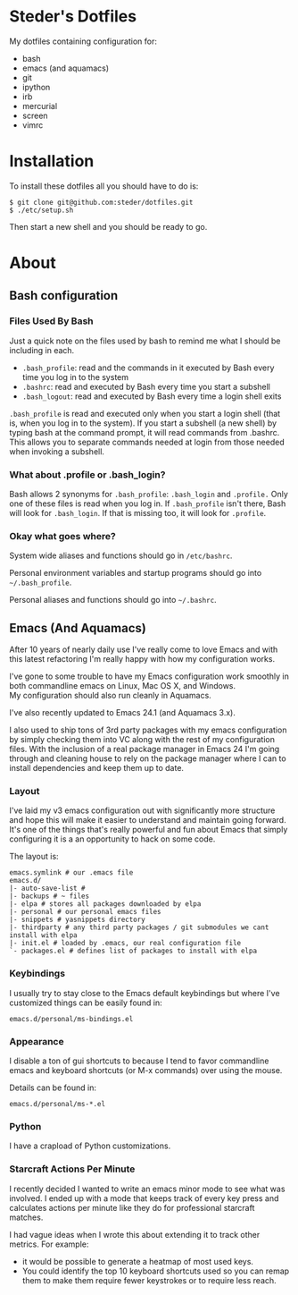 # Steder's Dotfiles

My dotfiles containing configuration for:

 * bash
 * emacs (and aquamacs)
 * git
 * ipython
 * irb
 * mercurial
 * screen
 * vimrc 

# Installation

To install these dotfiles all you should have to do is:

    $ git clone git@github.com:steder/dotfiles.git 
    $ ./etc/setup.sh

Then start a new shell and you should be ready to go.

# About

## Bash configuration

### Files Used By Bash

Just a quick note on the files used by bash to remind me what I should be including in each.

 * `.bash_profile`: read and the commands in it executed by Bash every time you log in to the system
 *  `.bashrc`: read and executed by Bash every time you start a subshell
 * `.bash_logout`: read and executed by Bash every time a login shell exits

`.bash_profile` is read and executed only when you start a login shell (that is, when you log in to the system). If you start a subshell (a new shell) by typing bash at the command prompt, it will read commands from .bashrc. This allows you to separate commands needed at login from those needed when invoking a subshell. 
 
### What about .profile or .bash_login?

Bash allows 2 synonyms for `.bash_profile`: `.bash_login` and `.profile.`
Only one of these files is read when you log in.  If `.bash_profile` isn't there, Bash will look for `.bash_login`. If that is missing too, it will look for `.profile`.

### Okay what goes where?

System wide aliases and functions should go in `/etc/bashrc`.

Personal environment variables and startup programs should go into `~/.bash_profile`.

Personal aliases and functions should go into `~/.bashrc`.

## Emacs (And Aquamacs)

After 10 years of nearly daily use I've really come to love Emacs and with this latest refactoring I'm 
really happy with how my configuration works.

I've gone to some trouble to have my Emacs configuration work smoothly in both commandline emacs on Linux, Mac OS X, and Windows.  
My configuration should also run cleanly in Aquamacs.

I've also recently updated to Emacs 24.1 (and Aquamacs 3.x).

I also used to ship tons of 3rd party packages with my emacs configuration by simply checking them into VC along with the rest
of my configuration files.  With the inclusion of a real package manager in Emacs 24 I'm going through and cleaning house
to rely on the package manager where I can to install dependencies and keep them up to date.

### Layout

I've laid my v3 emacs configuration out with significantly more structure and hope this will make
it easier to understand and maintain going forward.  It's one of the things that's really powerful and
fun about Emacs that simply configuring it is a an opportunity to hack on some code.

The layout is:

    emacs.symlink # our .emacs file
    emacs.d/
    |- auto-save-list # 
    |- backups # ~ files
    |- elpa # stores all packages downloaded by elpa
    |- personal # our personal emacs files
    |- snippets # yasnippets directory
    |- thirdparty # any third party packages / git submodules we cant install with elpa
    |- init.el # loaded by .emacs, our real configuration file
    `- packages.el # defines list of packages to install with elpa

### Keybindings

I usually try to stay close to the Emacs default keybindings but where I've customized things can be easily found in:

    emacs.d/personal/ms-bindings.el

### Appearance

I disable a ton of gui shortcuts to because I tend to favor commandline emacs and keyboard shortcuts (or M-x commands)
over using the mouse.

Details can be found in:

    emacs.d/personal/ms-*.el

### Python

I have a crapload of Python customizations.

### Starcraft Actions Per Minute

I recently decided I wanted to write an emacs minor mode to see what was involved.  I ended up with a mode
that keeps track of every key press and calculates actions per minute like they do for professional starcraft 
matches.

I had vague ideas when I wrote this about extending it to track other metrics.  For example:
 * it would be possible to generate a heatmap of most used keys.
 * You could identify the top 10 keyboard shortcuts used so you can remap them
   to make them require fewer keystrokes or to require less reach.
 
